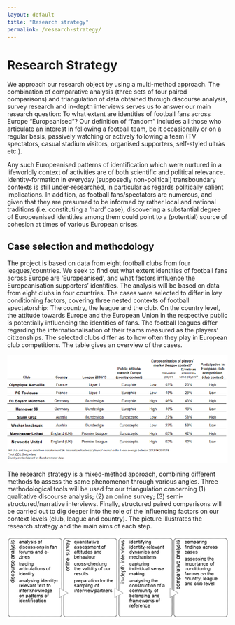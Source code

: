 ```yaml
---
layout: default
title: "Research strategy"
permalink: /research-strategy/
---
```


# Research Strategy 

We approach our research object by using a multi-method approach. The combination of comparative analysis (three sets of four paired comparisons) and triangulation of data obtained through discourse analysis, survey research and in-depth interviews serves us to answer our main research question: To what extent are identities of football fans across Europe “Europeanised”? Our definition of “fandom” includes all those who articulate an interest in following a football team, be it occasionally or on a regular basis, passively watching or actively following a team (TV spectators, casual stadium visitors, organised supporters, self-styled ultràs etc.).

Any such Europeanised patterns of identification which were nurtured in a lifeworldly context of activities are of both scientific and political relevance. Identity-formation in everyday (supposedly non-political) transboundary contexts is still under-researched, in particular as regards politically salient implications. In addition, as football fans/spectators are numerous, and given that they are presumed to be informed by rather local and national traditions (i.e. constituting a ‘hard’ case), discovering a substantial degree of Europeanised identities among them could point to a (potential) source of cohesion at times of various European crises.

## Case selection and methodology

The project is based on data from eight football clubs from four leagues/countries. We seek to find out what extent identities of football fans across Europe are ‘Europeanised’, and what factors influence the Europeanisation supporters’ identities. The analysis will be based on data from eight clubs in four countries. The cases were selected to differ in key conditioning factors, covering three nested contexts of football spectatorship: The country, the league and the club. On the country level, the attitude towards Europe and the European Union in the respective public is potentially influencing the identities of fans. The football leagues differ regarding the internationalisation of their teams measured as the players’ citizenships. The selected clubs differ as to how often they play in European club competitions. The table gives an overview of the cases.

![Case selection](/images/Table_CaseOverview.PNG)

The research strategy is a mixed-method approach, combining different methods to assess the same phenomenon through various angles. Three methodological tools will be used for our triangulation concerning (1) qualitative discourse analysis; (2) an online survey; (3) semi-structured/narrative interviews. Finally, structured paired comparisons will be carried out to dig deeper into the role of the influencing factors on our context levels (club, league and country). The picture illustrates the research strategy and the main aims of each step.

![Methodology](/images/Resesarch_Strategy.png)